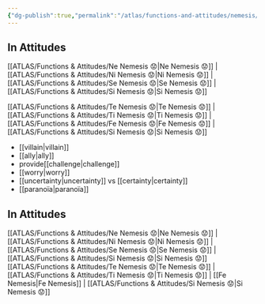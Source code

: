 ```yaml
---
{"dg-publish":true,"permalink":"/atlas/functions-and-attitudes/nemesis/"}
---
```



## In Attitudes

[[ATLAS/Functions & Attitudes/Ne Nemesis 😟\|Ne Nemesis 😟]] | [[ATLAS/Functions & Attitudes/Ni Nemesis 😟\|Ni Nemesis 😟]] | [[ATLAS/Functions & Attitudes/Se Nemesis 😟\|Se Nemesis 😟]] | [[ATLAS/Functions & Attitudes/Si Nemesis 😟\|Si Nemesis 😟]]

[[ATLAS/Functions & Attitudes/Te Nemesis 😟\|Te Nemesis 😟]] | [[ATLAS/Functions & Attitudes/Ti Nemesis 😟\|Ti Nemesis 😟]] | [[ATLAS/Functions & Attitudes/Fe Nemesis 😟\|Fe Nemesis 😟]] | [[ATLAS/Functions & Attitudes/Si Nemesis 😟\|Si Nemesis 😟]]


- [[villain\|villain]]
- [[ally\|ally]]
- provide[[challenge\|challenge]]
- [[worry\|worry]]
- [[uncertainty\|uncertainty]] vs [[certainty\|certainty]]
- [[paranoïa\|paranoïa]]

## In Attitudes
[[ATLAS/Functions & Attitudes/Ne Nemesis 😟\|Ne Nemesis 😟]] | [[ATLAS/Functions & Attitudes/Ni Nemesis 😟\|Ni Nemesis 😟]] | [[ATLAS/Functions & Attitudes/Se Nemesis 😟\|Se Nemesis 😟]] | [[ATLAS/Functions & Attitudes/Si Nemesis 😟\|Si Nemesis 😟]]
[[ATLAS/Functions & Attitudes/Te Nemesis 😟\|Te Nemesis 😟]] | [[ATLAS/Functions & Attitudes/Ti Nemesis 😟\|Ti Nemesis 😟]] | [[Fe Nemesis\|Fe Nemesis]] | [[ATLAS/Functions & Attitudes/Si Nemesis 😟\|Si Nemesis 😟]]
